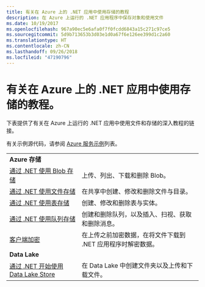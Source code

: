 ```yaml
---
title: 有关在 Azure 上的 .NET 应用中使用存储的教程
description: 在 Azure 上运行的 .NET 应用程序中保存对象和使用文件
ms.date: 10/19/2017
ms.openlocfilehash: 967a90ec5e6afa0f7f0fcdd6843a15c271c97ce5
ms.sourcegitcommit: 5d9b713653b3d03e1d0a67f6e126ee399d1c2a60
ms.translationtype: HT
ms.contentlocale: zh-CN
ms.lasthandoff: 09/26/2018
ms.locfileid: "47190796"
---
```

# <a name="tutorials-for-working-with-storage-in-your-net-apps-on-azure"></a>有关在 Azure 上的 .NET 应用中使用存储的教程。

下表提供了有关在 Azure 上运行的 .NET 应用中使用文件和存储的深入教程的链接。

有关示例源代码，请参阅 [Azure 服务示例](https://azure.microsoft.com/resources/samples/?platform=dotnet)列表。

| | |
|---|---|
| **Azure 存储** ||
| [通过 .NET 使用 Blob 存储][1] | 上传、列出、下载和删除 Blob。 |
| [通过 .NET 使用文件存储][4] | 在共享中创建、修改和删除文件与目录。 | 
| [通过 .NET 使用表存储][3] | 创建、修改和删除表与实体。 |
| [通过 .NET 使用队列存储][2] | 创建和删除队列，以及插入、扫视、获取和删除消息。 |
| [客户端加密][5] | 在上传之前加密数据，在将文件下载到 .NET 应用程序时解密数据。 
|**Data Lake**||
| [通过 .NET 开始使用 Data Lake Store][6] | 在 Data Lake 中创建文件夹以及上传和下载文件。 | 

[1]: /azure/storage/storage-dotnet-how-to-use-blobs
[2]: /azure/storage/storage-dotnet-how-to-use-queues
[3]: /azure/storage/storage-dotnet-how-to-use-tables
[4]: /azure/storage/storage-dotnet-how-to-use-files
[5]: /azure/storage/storage-client-side-encryption
[6]: /azure/data-lake-store/data-lake-store-get-started-net-sdk